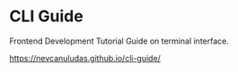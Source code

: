 # CLI Guide

Frontend Development Tutorial Guide on terminal interface.

https://nevcanuludas.github.io/cli-guide/
